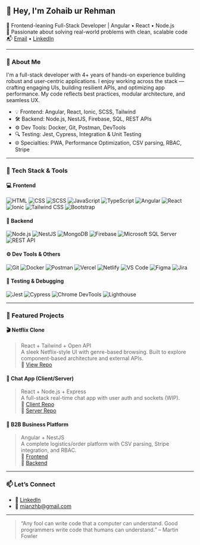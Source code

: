 
## 👋 Hey, I'm Zohaib ur Rehman

🧠 Frontend-leaning Full-Stack Developer | Angular • React • Node.js  
🚀 Passionate about solving real-world problems with clean, scalable code  
📬 [Email](mailto:mianzhb@gmail.com) • [LinkedIn](https://www.linkedin.com/in/mianzhb/)

---

### 🧩 About Me

I'm a full-stack developer with 4+ years of hands-on experience building robust and user-centric applications. I enjoy working across the stack — crafting engaging UIs, building resilient APIs, and optimizing app performance. My code reflects best practices, modular architecture, and seamless UX.

- 💡 Frontend: Angular, React, Ionic, SCSS, Tailwind  
- 🛠 Backend: Node.js, NestJS, Firebase, SQL, REST APIs  
- ⚙️ Dev Tools: Docker, Git, Postman, DevTools  
- 🔍 Testing: Jest, Cypress, Integration & Unit Testing  
- 🌐 Specialties: PWA, Performance Optimization, CSV parsing, RBAC, Stripe

---

### 💼 Tech Stack & Tools

#### 💻 Frontend  
![HTML](https://img.shields.io/badge/-HTML5-E34F26?style=flat-square&logo=html5&logoColor=white)
![CSS](https://img.shields.io/badge/-CSS3-1572B6?style=flat-square&logo=css3&logoColor=white)
![SCSS](https://img.shields.io/badge/-SCSS-CC6699?style=flat-square&logo=sass&logoColor=white)
![JavaScript](https://img.shields.io/badge/-JavaScript-F7DF1E?style=flat-square&logo=javascript&logoColor=black)
![TypeScript](https://img.shields.io/badge/-TypeScript-3178C6?style=flat-square&logo=typescript&logoColor=white)
![Angular](https://img.shields.io/badge/-Angular-DD0031?style=flat-square&logo=angular&logoColor=white)
![React](https://img.shields.io/badge/-React-61DAFB?style=flat-square&logo=react&logoColor=black)
![Ionic](https://img.shields.io/badge/-Ionic-3880FF?style=flat-square&logo=ionic&logoColor=white)
![Tailwind CSS](https://img.shields.io/badge/-TailwindCSS-38B2AC?style=flat-square&logo=tailwind-css&logoColor=white)
![Bootstrap](https://img.shields.io/badge/-Bootstrap-7952B3?style=flat-square&logo=bootstrap&logoColor=white)

#### 🧠 Backend  
![Node.js](https://img.shields.io/badge/-Node.js-339933?style=flat-square&logo=node.js&logoColor=white)
![NestJS](https://img.shields.io/badge/-NestJS-E0234E?style=flat-square&logo=nestjs&logoColor=white)
![MongoDB](https://img.shields.io/badge/-MongoDB-47A248?style=flat-square&logo=mongodb&logoColor=white)
![Firebase](https://img.shields.io/badge/-Firebase-FFCA28?style=flat-square&logo=firebase&logoColor=black)
![Microsoft SQL Server](https://img.shields.io/badge/-MS%20SQL-CC2927?style=flat-square&logo=microsoft-sql-server&logoColor=white)
![REST API](https://img.shields.io/badge/-REST%20API-005571?style=flat-square)

#### ⚙️ Dev Tools & Others  
![Git](https://img.shields.io/badge/-Git-F05032?style=flat-square&logo=git&logoColor=white)
![Docker](https://img.shields.io/badge/-Docker-2496ED?style=flat-square&logo=docker&logoColor=white)
![Postman](https://img.shields.io/badge/-Postman-FF6C37?style=flat-square&logo=postman&logoColor=white)
![Vercel](https://img.shields.io/badge/-Vercel-000?style=flat-square&logo=vercel&logoColor=white)
![Netlify](https://img.shields.io/badge/-Netlify-00C7B7?style=flat-square&logo=netlify&logoColor=white)
![VS Code](https://img.shields.io/badge/-VS%20Code-007ACC?style=flat-square&logo=visual-studio-code&logoColor=white)
![Figma](https://img.shields.io/badge/-Figma-F24E1E?style=flat-square&logo=figma&logoColor=white)
![Jira](https://img.shields.io/badge/-Jira-0052CC?style=flat-square&logo=jira&logoColor=white)

#### 🧪 Testing & Debugging  
![Jest](https://img.shields.io/badge/-Jest-C21325?style=flat-square&logo=jest&logoColor=white)
![Cypress](https://img.shields.io/badge/-Cypress-17202C?style=flat-square&logo=cypress&logoColor=white)
![Chrome DevTools](https://img.shields.io/badge/-DevTools-4285F4?style=flat-square&logo=google-chrome&logoColor=white)
![Lighthouse](https://img.shields.io/badge/-Lighthouse-3E8EDE?style=flat-square&logo=lighthouse&logoColor=white)

---

### 🚀 Featured Projects

#### 🎬 Netflix Clone  
> React + Tailwind + Open API  
A sleek Netflix-style UI with genre-based browsing. Built to explore component-based architecture and external APIs.  
🔗 [View Repo](https://github.com/zhburr/netflix-clone)

#### 💬 Chat App (Client/Server)  
> React + Node.js + Express  
A full-stack real-time chat app with user auth and sockets (WIP).  
🔗 [Client Repo](https://github.com/zhburr/client_chat_app)  
🔗 [Server Repo](https://github.com/zhburr/server_chat_app)

#### 🏢 B2B Business Platform  
> Angular + NestJS  
A complete logistics/order platform with CSV parsing, Stripe integration, and RBAC.  
🔗 [Frontend](https://github.com/zhburr/b2b_front)  
🔗 [Backend](https://github.com/zhburr/b2b_nest)

---

### 📫 Let’s Connect

- 💼 [LinkedIn](https://www.linkedin.com/in/mianzhb)
- 📧 [mianzhb@gmail.com](mailto:mianzhb@gmail.com)

---

> “Any fool can write code that a computer can understand. Good programmers write code that humans can understand.” – Martin Fowler
